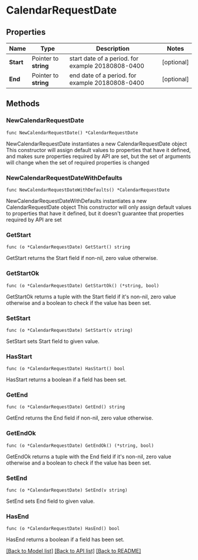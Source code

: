 # CalendarRequestDate

## Properties

Name | Type | Description | Notes
------------ | ------------- | ------------- | -------------
**Start** | Pointer to **string** | start date of a period. for example 20180808-0400 | [optional] 
**End** | Pointer to **string** | end date of a period. for example 20180808-0400 | [optional] 

## Methods

### NewCalendarRequestDate

`func NewCalendarRequestDate() *CalendarRequestDate`

NewCalendarRequestDate instantiates a new CalendarRequestDate object
This constructor will assign default values to properties that have it defined,
and makes sure properties required by API are set, but the set of arguments
will change when the set of required properties is changed

### NewCalendarRequestDateWithDefaults

`func NewCalendarRequestDateWithDefaults() *CalendarRequestDate`

NewCalendarRequestDateWithDefaults instantiates a new CalendarRequestDate object
This constructor will only assign default values to properties that have it defined,
but it doesn't guarantee that properties required by API are set

### GetStart

`func (o *CalendarRequestDate) GetStart() string`

GetStart returns the Start field if non-nil, zero value otherwise.

### GetStartOk

`func (o *CalendarRequestDate) GetStartOk() (*string, bool)`

GetStartOk returns a tuple with the Start field if it's non-nil, zero value otherwise
and a boolean to check if the value has been set.

### SetStart

`func (o *CalendarRequestDate) SetStart(v string)`

SetStart sets Start field to given value.

### HasStart

`func (o *CalendarRequestDate) HasStart() bool`

HasStart returns a boolean if a field has been set.

### GetEnd

`func (o *CalendarRequestDate) GetEnd() string`

GetEnd returns the End field if non-nil, zero value otherwise.

### GetEndOk

`func (o *CalendarRequestDate) GetEndOk() (*string, bool)`

GetEndOk returns a tuple with the End field if it's non-nil, zero value otherwise
and a boolean to check if the value has been set.

### SetEnd

`func (o *CalendarRequestDate) SetEnd(v string)`

SetEnd sets End field to given value.

### HasEnd

`func (o *CalendarRequestDate) HasEnd() bool`

HasEnd returns a boolean if a field has been set.


[[Back to Model list]](../README.md#documentation-for-models) [[Back to API list]](../README.md#documentation-for-api-endpoints) [[Back to README]](../README.md)


